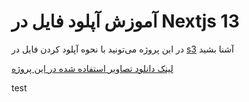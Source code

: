 # آموزش آپلود فایل در Nextjs 13

در این پروژه می‌تونید با نحوه آپلود کردن فایل در [s3](https://docs.aws.amazon.com/AmazonS3/latest/userguide/Welcome.html) آشنا بشید

[لینک دانلود تصاویر استفاده شده در این پروژه](https://drive.google.com/drive/folders/15IH0-vlfIVbyqJqtTX4zWYrT2y1oZP-e?usp=sharing)

test